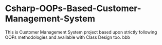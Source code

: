 # Csharp-OOPs-Based-Customer-Management-System
This is Customer Management System project based upon strictly following OOPs methodologies and available with Class Design too.
bbb

